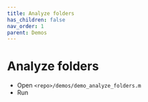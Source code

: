 ```yaml
---
title: Analyze folders
has_children: false
nav_order: 1
parent: Demos
---
```


# Analyze folders

+ Open `<repo>/demos/demo_analyze_folders.m`
+ Run



